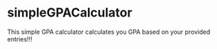 # simpleGPACalculator
This simple GPA calculator calculates you GPA based on your provided entries!!!
